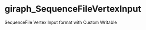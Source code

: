 giraph_SequenceFileVertexInput
==============================

SequenceFile Vertex Input format with Custom Writable
